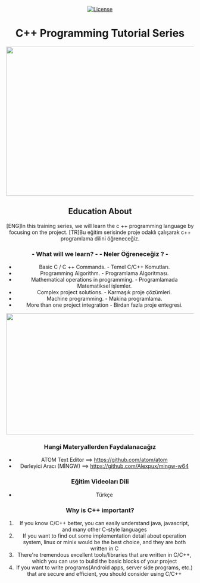 <center> 
<p><a href="https://github.com/remoteman/c-programming-education/blob/master/LICENSE" rel="nofollow"><img src="https://camo.githubusercontent.com/3ccf4c50a1576b0dd30b286717451fa56b783512/68747470733a2f2f696d672e736869656c64732e696f2f62616467652f4c6963656e73652d4d49542d79656c6c6f772e737667" alt="License" style="max-width:100%;"></a></p>


# C++ Programming Tutorial Series

<img src="https://camo.githubusercontent.com/b086138672962c05b286b3c313af6f7961fbc666/68747470733a2f2f692e68697a6c69726573696d2e636f6d2f4c624159795a2e706e67" width="650" height="400" > 



## Education About

 [ENG]In this training series, we will learn the c ++ programming language by focusing on the project.
 [TR]Bu eğitim serisinde proje odaklı çalışarak c++ programlama dilini öğreneceğiz.

###  - What will we learn? -                         - Neler Öğreneceğiz ? -
          
- Basic C / C ++ Commands.                      - Temel C/C++ Komutları.
- Programming Algorithm.                        - Programlama Algoritması.    
- Mathematical operations in programming.       - Programlamada Matematiksel işlemler.  
- Complex project solutions.                    - Karmaşık proje çözümleri.
- Machine programming.                          - Makina programlama.
- More than one project integration             - Birdan fazla proje entegresi.                                
                                                
                                                
                                                
                                                
                                               

<img src="https://i.hizliresim.com/VraA8j.gif" width="650" height="325" > 


### Hangi Materyallerden Faydalanacağız

- ATOM Text Editor ==> https://github.com/atom/atom
- Derleyici Aracı (MİNGW) ==> https://github.com/Alexpux/mingw-w64

### Eğitim Videoları Dili

- Türkçe

### Why is C++ important?

1. If you know C/C++ better, you can easily understand java, javascript, and many other C-style languages
2. If you want to find out some implementation detail about operation system, linux or minix would be the best choice, and they are both written in C
3. There're tremendous excellent tools/libraries that are written in C/C++, which you can use to build the basic blocks of your project
4. If you want to write programs(Android apps, server side programs, etc.) that are secure and efficient, you should consider using C/C++


</center>
                                                                                   












